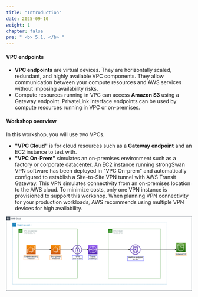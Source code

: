 ```yaml
---
title: "Introduction"
date: 2025-09-10
weight: 1
chapter: false
pre: " <b> 5.1. </b> "
---
```


#### VPC endpoints

- **VPC endpoints** are virtual devices. They are horizontally scaled, redundant, and highly available VPC components. They allow communication between your compute resources and AWS services without imposing availability risks.
- Compute resources running in VPC can access **Amazon S3** using a Gateway endpoint. PrivateLink interface endpoints can be used by compute resources running in VPC or on-premises.

#### Workshop overview

In this workshop, you will use two VPCs.

- **"VPC Cloud"** is for cloud resources such as a **Gateway endpoint** and an EC2 instance to test with.
- **"VPC On-Prem"** simulates an on-premises environment such as a factory or corporate datacenter. An EC2 instance running strongSwan VPN software has been deployed in "VPC On-prem" and automatically configured to establish a Site-to-Site VPN tunnel with AWS Transit Gateway. This VPN simulates connectivity from an on-premises location to the AWS cloud. To minimize costs, only one VPN instance is provisioned to support this workshop. When planning VPN connectivity for your production workloads, AWS recommends using multiple VPN devices for high availability.

![overview](/images/5-Workshop/5.1-Workshop-overview/diagram1.png)
